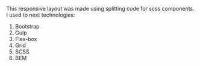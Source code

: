 This responsive layout was made using splitting code for scss components. I used to next technologies:

1. Bootstrap
2. Gulp
3. Flex-box
4. Grid
5. SCSS
6. BEM
